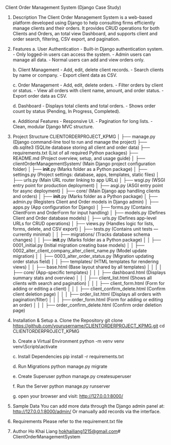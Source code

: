 Client Order Management System (Django Case Study)

1. Description
    The Client Order Management System is a web-based platform developed using Django to help consulting firms efficiently manage clients and their orders.
    It provides CRUD operations for both Clients and Orders, an total view Dashboard, and supports client and order search, filtering, CSV export, and pagination.

2. Features
    a. User Authentication
        -   Built-in Django authentication system.
        -   Only logged-in users can access the system.
        -   Admin users can manage all data.
        -   Normal users can add and view orders only.

    b. Client Management
        -   Add, edit, delete client records.
        -   Search clients by name or company.
        -   Export client data as CSV.

    c. Order Management
        -   Add, edit, delete orders.
        -   Filter orders by client or status.
        -   View all orders with client name, amount, and order status.
        -   Export order data as CSV.

    d. Dashboard
        -   Displays total clients and total orders.
        -   Shows order count by status (Pending, In Progress, Completed).

    e. Additional Features
        -   Responsive UI.
        -   Pagination for long lists.
        -   Clean, modular Django MVC structure.


3. Project Structure
CLIENTORDERPROJECT_KPMG
│
├── manage.py                              (Django command-line tool to run and manage the project)
├── db.sqlite3                             (SQLite database storing all client and order data)
├── requirements.txt                       (List of all required Python packages)
├── README.md                              (Project overview, setup, and usage guide)
│
├── clientOrderManagementSystem/           (Main Django project configuration folder)
│   ├── __init__.py                        (Marks folder as a Python package)
│   ├── settings.py                        (Project settings: database, apps, templates, static files)
│   ├── urls.py                            (Main URL router linking to app URLs)
│   ├── wsgi.py                            (WSGI entry point for production deployment)
│   ├── asgi.py                            (ASGI entry point for async deployment)
│
├── core/                                  (Main Django app handling clients and orders)
│   ├── __init__.py                        (Marks folder as a Python package)
│   ├── admin.py                           (Registers Client and Order models in Django admin)
│   ├── apps.py                            (App configuration for Django)
│   ├── forms.py                           (Contains ClientForm and OrderForm for input handling)
│   ├── models.py                          (Defines Client and Order database models)
│   ├── urls.py                            (Defines app-level URLs for CRUD operations)
│   ├── views.py                           (Handles logic for lists, forms, delete, and CSV export)
│   ├── tests.py                           (Contains unit tests — currently minimal)
│
│   ├── migrations/                        (Tracks database schema changes)
│   │   ├── __init__.py                    (Marks folder as a Python package)
│   │   ├── 0001_initial.py                (Initial migration creating base models)
│   │   ├── 0002_alter_client_company_alter_client_name.py (Model update migration)
│   │   ├── 0003_alter_order_status.py     (Migration updating order status field)
│
│   ├── templates/                         (HTML templates for rendering views)
│   │   ├── base.html                      (Base layout shared by all templates)
│   │
│   │   ├── core/                          (App-specific templates)
│   │   │   ├── dashboard.html             (Displays summary stats and overview)
│   │   │   ├── client_list.html           (Shows all clients with search and pagination)
│   │   │   ├── client_form.html           (Form for adding or editing a client)
│   │   │   ├── client_confirm_delete.html (Confirm client deletion page)
│   │   │   ├── order_list.html            (Displays all orders with pagination/filter)
│   │   │   ├── order_form.html            (Form for adding or editing an order)
│   │   │   ├── order_confirm_delete.html  (Confirm order deletion page)



4. Installation & Setup
    a. Clone the Repository
        git clone https://github.com/yourusername/CLIENTORDERPROJECT_KPMG.git
        cd CLIENTORDERPROJECT_KPMG

    b. Create a Virtual Environment
        python -m venv venv
        venv\Scripts\activate     

    c. Install Dependencies
        pip install -r requirements.txt

    d. Run Migrations
        python manage.py migrate

    e. Create Superuser
        python manage.py createsuperuser

    f. Run the Server
        python manage.py runserver

    g. open your browser and visit: http://127.0.0.1:8000/

5. Sample Data
    You can add more data through the Django admin panel at: http://127.0.0.1:8000/admin/
    Or manually add records via the interface.

6. Requirements
    Please refer to the requirement.txt file

7. Author
    Ho Khai Liang
    hokhailiang1215@gmail.com# ClientOrderManagementSystem
